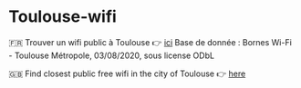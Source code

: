 # Toulouse-wifi

:fr:
Trouver un wifi public à Toulouse :point_right: [ici](https://wifitoulouse.fr)
Base de donnée : Bornes Wi-Fi - Toulouse Métropole, 03/08/2020, sous license ODbL

:uk:
Find closest public free wifi in the city of Toulouse :point_right: [here](https://wifitoulouse.fr)